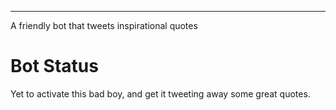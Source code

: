 ---
A friendly bot that tweets inspirational quotes

# Bot Status
Yet to activate this bad boy, and get it tweeting away some great quotes.